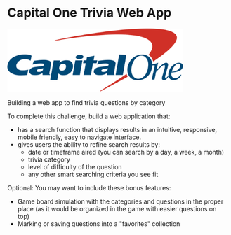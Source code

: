 # Capital One Trivia Web App
<img src="trivia/templates/trivia/assets/co.png" width=400><br>

Building a web app to find trivia questions by category

To complete this challenge, build a web application that:
* has a search function that displays results in an intuitive, responsive, mobile friendly, easy to navigate interface.
* gives users the ability to refine search results by: 
  * date or timeframe aired (you can search by a day,  a week, a month)
  * trivia category
  * level of difficulty of the question
  * any other smart searching criteria you see fit

Optional: You may want to include these bonus features:

* Game board simulation with the categories and questions in the proper place (as it would be organized in the game with easier questions on top)
* Marking or saving questions into a "favorites" collection
